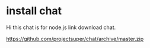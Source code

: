 # install chat
Hi this chat is for node.js link download chat.

https://github.com/projectsuper/chat/archive/master.zip
